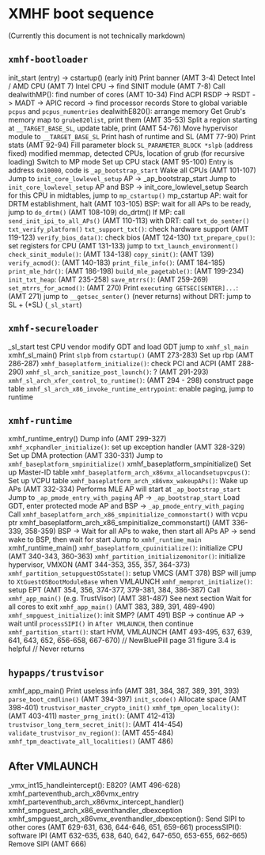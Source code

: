 # XMHF boot sequence
(Currently this document is not technically markdown)

## `xmhf-bootloader`
init_start (entry) ->
cstartup() (early init)
 Print banner (AMT 3-4)
 Detect Intel / AMD CPU (AMT 7)
 Intel CPU -> find SINIT module (AMT 7-8)
 Call dealwithMP(): find number of cores (AMT 10-34)
  Find ACPI RSDP -> RSDT -> MADT -> APIC record -> find processor records
  Store to global variable `pcpus` and `pcpus_numentries`
 dealwithE820(): arrange memory
  Get Grub's memory map to `grube820list`, print them (AMT 35-53)
  Split a region starting at `__TARGET_BASE_SL`, update table, print (AMT 54-76)
 Move hypervisor module to `__TARGET_BASE_SL`
 Print hash of runtime and SL (AMT 77-90)
 Print stats (AMT 92-94)
 Fill parameter block `SL_PARAMETER_BLOCK *slpb` (address fixed)
  modified memmap, detected CPUs, location of grub (for recursive loading)
 Switch to MP mode
  Set up CPU stack (AMT 95-100)
  Entry is address `0x10000`, code is `_ap_bootstrap_start`
  Wake all CPUs (AMT 101-107)
  Jump to `init_core_lowlevel_setup`
AP -> _ap_bootstrap_start
 Jump to `init_core_lowlevel_setup`
AP and BSP -> init_core_lowlevel_setup
 Search for this CPU in midtables, jump to `mp_cstartup()`
mp_cstartup
 AP: wait for DRTM establishment, halt (AMT 103-105)
 BSP: wait for all APs to be ready, jump to `do_drtm()` (AMT 108-109)
do_drtm()
 If MP: call `send_init_ipi_to_all_APs()` (AMT 110-113)
 with DRT: call `txt_do_senter()`
  `txt_verify_platform()`
   `txt_support_txt()`: check hardware support (AMT 119-123)
   `verify_bios_data()`: check bios (AMT 124-130)
  `txt_prepare_cpu()`: set registers for CPU (AMT 131-133)
  jump to `txt_launch_environment()`
   `check_sinit_module()`: (AMT 134-138)
   `copy_sinit()`: (AMT 139)
   `verify_acmod()`: (AMT 140-183)
   `print_file_info()`: (AMT 184-185)
   `print_mle_hdr()`: (AMT 186-198)
   `build_mle_pagetable()`: (AMT 199-234)
   `init_txt_heap`: (AMT 235-258)
   `save_mtrrs()`: (AMT 259-269)
   `set_mtrrs_for_acmod()`: (AMT 270)
   Print `executing GETSEC[SENTER]...`: (AMT 271)
   jump to `__getsec_senter()` (never returns)
 without DRT: jump to SL + (*SL) (`_sl_start`)

## `xmhf-secureloader`
_sl_start
 test CPU vendor
 modify GDT and load GDT
 jump to `xmhf_sl_main`
xmhf_sl_main()
 Print `slpb` from `cstartup()` (AMT 273-283)
 Set up rbp (AMT 286-287)
 `xmhf_baseplatform_initialize()`: check PCI and ACPI (AMT 288-290)
 `xmhf_sl_arch_sanitize_post_launch()`: ? (AMT 291-293)
 `xmhf_sl_arch_xfer_control_to_runtime()`: (AMT 294 - 298)
  construct page table
  `xmhf_sl_arch_x86_invoke_runtime_entrypoint`: enable paging, jump to runtime

## `xmhf-runtime`
xmhf_runtime_entry()
 Dump info (AMT 299-327)
 `xmhf_xcphandler_initialize()`: set up exception handler (AMT 328-329)
 Set up DMA protection (AMT 330-331)
 Jump to `xmhf_baseplatform_smpinitialize()`
xmhf_baseplatform_smpinitialize()
 Set up Master-ID table
 `xmhf_baseplatform_arch_x86vmx_allocandsetupvcpus()`: Set up VCPU table
 `xmhf_baseplatform_arch_x86vmx_wakeupAPs()`: Wake up APs (AMT 332-334)
  Performs MLE
  AP will start at `_ap_bootstrap_start`
 Jump to `_ap_pmode_entry_with_paging`
AP -> `_ap_bootstrap_start`
 Load GDT, enter protected mode
AP and BSP -> `_ap_pmode_entry_with_paging`
 Call `xmhf_baseplatform_arch_x86_smpinitialize_commonstart()` with vcpu ptr
xmhf_baseplatform_arch_x86_smpinitialize_commonstart() (AMT 336-339, 358-359)
 BSP -> Wait for all APs to wake, then start all APs
 AP -> send wake to BSP, then wait for start
 Jump to `xmhf_runtime_main`
xmhf_runtime_main()
 `xmhf_baseplatform_cpuinitialize()`: initialize CPU (AMT 340-343, 360-363)
 `xmhf_partition_initializemonitor()`: initialize hypervisor, VMXON
                                       (AMT 344-353, 355, 357, 364-373)
 `xmhf_partition_setupguestOSstate()`: setup VMCS (AMT 378)
  BSP will jump to `XtGuestOSBootModuleBase` when VMLAUNCH
 `xmhf_memprot_initialize()`: setup EPT
                              (AMT 354, 356, 374-377, 379-381, 384, 386-387)
 Call `xmhf_app_main()` (e.g. TrustVisor) (AMT 381-487)
  See next section
 Wait for all cores to exit `xmhf_app_main()` (AMT 383, 389, 391, 489-490)
 `xmhf_smpguest_initialize()`: init SMP? (AMT 491)
  BSP -> continue
  AP -> wait until `processSIPI()` in `After VMLAUNCH`, then continue
 `xmhf_partition_start()`: start HVM, VMLAUNCH (AMT 493-495, 637, 639, 641, 643,
                                                652, 656-658, 667-670)
 // NewBluePill page 31 figure 3.4 is helpful
 // Never returns

## `hypapps/trustvisor`
xmhf_app_main()
 Print useless info (AMT 381, 384, 387, 389, 391, 393)
 `parse_boot_cmdline()` (AMT 394-397)
 `init_scode()`
  Allocate space (AMT 398-401)
  `trustvisor_master_crypto_init()`
   `xmhf_tpm_open_locality()`: (AMT 403-411)
   `master_prng_init()`: (AMT 412-413)
   `trustvisor_long_term_secret_init()`: (AMT 414-454)
   `validate_trustvisor_nv_region()`: (AMT 455-484)
   `xmhf_tpm_deactivate_all_localities()` (AMT 486)

## After VMLAUNCH
_vmx_int15_handleintercept(): E820? (AMT 496-628)
xmhf_parteventhub_arch_x86vmx_entry
 xmhf_parteventhub_arch_x86vmx_intercept_handler()
  xmhf_smpguest_arch_x86_eventhandler_dbexception
   xmhf_smpguest_arch_x86vmx_eventhandler_dbexception():
    Send SIPI to other cores (AMT 629-631, 636, 644-646, 651, 659-661)
    processSIPI(): software IPI
                   (AMT 632-635, 638, 640, 642, 647-650, 653-655, 662-665)
    Remove SIPI (AMT 666)

